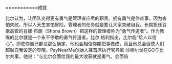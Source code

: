 ===========成就

比尔认为，让团队变得更有勇气是管理者应尽的职责。拥有勇气是件难事。因为害怕失败，所以人天生害怕冒险。管理者的任务就是要让大家突破自我。长期担任谷歌高管的肖娜·布朗（Shona Brown）把这样的管理者称为“勇气传道者”。作为教练的比尔就是一个永不停歇的勇气传道者。比尔·格利指出，比尔能“给人以信心”。即使你自己都没那么确定，他也会相信你能把事做成，而且他总会促使人们超越自我设定的界限。PayNearMe创始人兼首席执行官丹尼·沙德尔曾在GO与比尔共事，他说：“与比尔会面给我的最大收获就是勇气。会面结